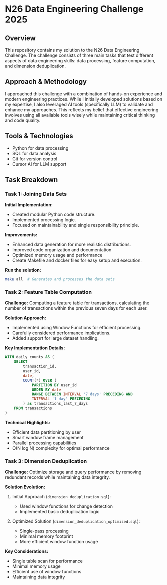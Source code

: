 # N26 Data Engineering Challenge 2025

## Overview
This repository contains my solution to the N26 Data Engineering Challenge. The challenge consists of three main tasks that test different aspects of data engineering skills: data processing, feature computation, and dimension deduplication.

## Approach & Methodology
I approached this challenge with a combination of hands-on experience and modern engineering practices. While I initially developed solutions based on my expertise, I also leveraged AI tools (specifically LLM) to validate and enhance my approaches. This reflects my belief that effective engineering involves using all available tools wisely while maintaining critical thinking and code quality.

## Tools & Technologies
- Python for data processing
- SQL for data analysis
- Git for version control
- Cursor AI for LLM support

## Task Breakdown

### Task 1: Joining Data Sets
**Initial Implementation:**
- Created modular Python code structure.
- Implemented processing logic.
- Focused on maintainability and single responsibility principle.

**Improvements:**
- Enhanced data generation for more realistic distributions.
- Improved code organization and documentation
- Optimized memory usage and performance
- Create Makefile and docker files for easy setup and execution.

**Run the solution:**
```bash
make all  # Generates and processes the data sets
```

### Task 2: Feature Table Computation
**Challenge:**
Computing a feature table for transactions, calculating the number of transactions within the previous seven days for each user.

**Solution Approach:**
- Implemented using Window Functions for efficient processing.
- Carefully considered performance implications.
- Added support for large dataset handling.

**Key Implementation Details:**
```sql
WITH daily_counts AS (
    SELECT 
        transaction_id,
        user_id,
        date,
        COUNT(*) OVER (
            PARTITION BY user_id 
            ORDER BY date 
            RANGE BETWEEN INTERVAL '7 days' PRECEDING AND 
            INTERVAL '1 day' PRECEDING
        ) as transactions_last_7_days
    FROM transactions
)
```

**Technical Highlights:**
- Efficient data partitioning by user
- Smart window frame management
- Parallel processing capabilities
- O(N log N) complexity for optimal performance

### Task 3: Dimension Deduplication
**Challenge:**
Optimize storage and query performance by removing redundant records while maintaining data integrity.

**Solution Evolution:**
1. Initial Approach (`dimension_deduplication.sql`):
   - Used window functions for change detection
   - Implemented basic deduplication logic

2. Optimized Solution (`dimension_deduplication_optimized.sql`):
   - Single-pass processing
   - Minimal memory footprint
   - More efficient window function usage

**Key Considerations:**
- Single table scan for performance
- Minimal memory usage
- Efficient use of window functions
- Maintaining data integrity





